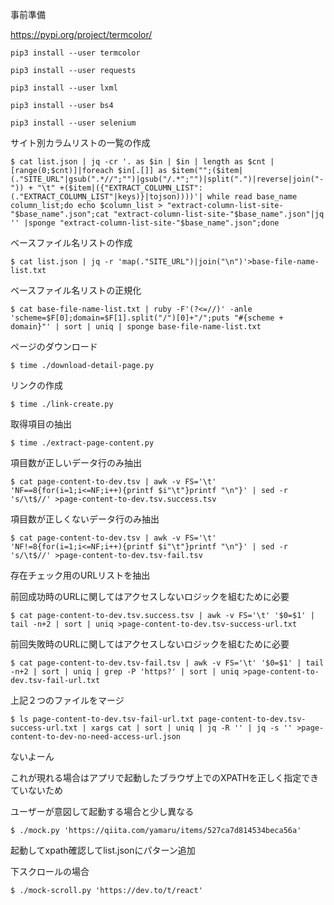 事前準備

https://pypi.org/project/termcolor/

```
pip3 install --user termcolor

pip3 install --user requests

pip3 install --user lxml

pip3 install --user bs4

pip3 install --user selenium
```

サイト別カラムリストの一覧の作成

```
$ cat list.json | jq -cr '. as $in | $in | length as $cnt | [range(0;$cnt)]|foreach $in[.[]] as $item("";($item|(."SITE_URL"|gsub(".*//";"")|gsub("/.*";"")|split(".")|reverse|join("-")) + "\t" +($item|({"EXTRACT_COLUMN_LIST":(."EXTRACT_COLUMN_LIST"|keys)}|tojson))))'| while read base_name column_list;do echo $column_list > "extract-column-list-site-"$base_name".json";cat "extract-column-list-site-"$base_name".json"|jq '' |sponge "extract-column-list-site-"$base_name".json";done
```

ベースファイル名リストの作成

```
$ cat list.json | jq -r 'map(."SITE_URL")|join("\n")'>base-file-name-list.txt
```

ベースファイル名リストの正規化


```
$ cat base-file-name-list.txt | ruby -F'(?<=//)' -anle 'scheme=$F[0];domain=$F[1].split("/")[0]+"/";puts "#{scheme + domain}"' | sort | uniq | sponge base-file-name-list.txt
```


ページのダウンロード

```
$ time ./download-detail-page.py
```

リンクの作成

```
$ time ./link-create.py
```


取得項目の抽出
```
$ time ./extract-page-content.py
```

項目数が正しいデータ行のみ抽出

```
$ cat page-content-to-dev.tsv | awk -v FS='\t' 'NF==8{for(i=1;i<=NF;i++){printf $i"\t"}printf "\n"}' | sed -r 's/\t$//' >page-content-to-dev.tsv.success.tsv
```

項目数が正しくないデータ行のみ抽出

```
$ cat page-content-to-dev.tsv | awk -v FS='\t' 'NF!=8{for(i=1;i<=NF;i++){printf $i"\t"}printf "\n"}' | sed -r 's/\t$//' >page-content-to-dev.tsv-fail.tsv
```

存在チェック用のURLリストを抽出

前回成功時のURLに関してはアクセスしないロジックを組むために必要

```
$ cat page-content-to-dev.tsv.success.tsv | awk -v FS='\t' '$0=$1' | tail -n+2 | sort | uniq >page-content-to-dev.tsv-success-url.txt
```

前回失敗時のURLに関してはアクセスしないロジックを組むために必要


```
$ cat page-content-to-dev.tsv-fail.tsv | awk -v FS='\t' '$0=$1' | tail -n+2 | sort | uniq | grep -P 'https?' | sort | uniq >page-content-to-dev.tsv-fail-url.txt
```

上記２つのファイルをマージ


```
$ ls page-content-to-dev.tsv-fail-url.txt page-content-to-dev.tsv-success-url.txt | xargs cat | sort | uniq | jq -R '' | jq -s '' >page-content-to-dev-no-need-access-url.json
```

ないよーん

これが現れる場合はアプリで起動したブラウザ上でのXPATHを正しく指定できていないため

ユーザーが意図して起動する場合と少し異なる

```
$ ./mock.py 'https://qiita.com/yamaru/items/527ca7d814534beca56a'
```

起動してxpath確認してlist.jsonにパターン追加


下スクロールの場合

```
$ ./mock-scroll.py 'https://dev.to/t/react'
```
